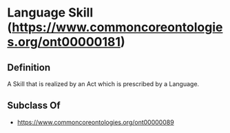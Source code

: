 # Language Skill (https://www.commoncoreontologies.org/ont00000181)

## Definition
A Skill that is realized by an Act which is prescribed by a Language.

## Subclass Of
- https://www.commoncoreontologies.org/ont00000089

